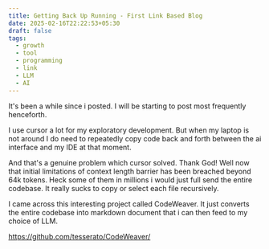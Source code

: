 ```yaml
---
title: Getting Back Up Running - First Link Based Blog
date: 2025-02-16T22:22:53+05:30
draft: false
tags:
  - growth
  - tool
  - programming
  - link
  - LLM
  - AI
---
```

It's been a while since i posted. I will be starting to post most frequently henceforth. 

I use cursor a lot for my exploratory development. But when my laptop is not around I do need to repeatedly copy code back and forth between the ai interface and my IDE at that moment. 

And that's a genuine problem which cursor solved. Thank God! Well now that initial limitations of context length barrier has been breached beyond 64k tokens. Heck some of them in millions i would just full send the entire codebase. It really sucks to copy or select each file recursively. 

I came across this interesting project called CodeWeaver. It just converts the entire codebase into markdown document that i can then feed to my choice of LLM.

https://github.com/tesserato/CodeWeaver/
